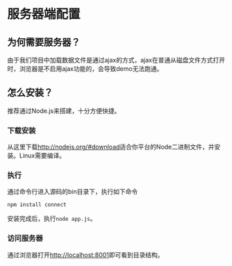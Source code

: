 # 服务器端配置
## 为何需要服务器？
由于我们项目中加载数据文件是通过ajax的方式，ajax在普通从磁盘文件方式打开时，浏览器是不启用ajax功能的，会导致demo无法跑通。

## 怎么安装？
推荐通过Node.js来搭建，十分方便快捷。
### 下载安装
从这里下载<http://nodejs.org/#download>适合你平台的Node二进制文件，并安装。Linux需要编译。
### 执行
通过命令行进入源码的bin目录下，执行如下命令
```
npm install connect
```
安装完成后，执行`node app.js`。
### 访问服务器
通过浏览器打开<http://localhost:8001>即可看到目录结构。
